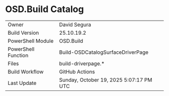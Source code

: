﻿# OSD.Build Catalog

| | |
|-|-|
| Owner | David Segura |
| Build Version | 25.10.19.2 |
| PowerShell Module | OSD.Build |
| PowerShell Function | Build-OSDCatalogSurfaceDriverPage |
| Files | build-driverpage.* |
| Build Workflow | GitHub Actions |
| Last Update | Sunday, October 19, 2025 5:07:17 PM UTC |
